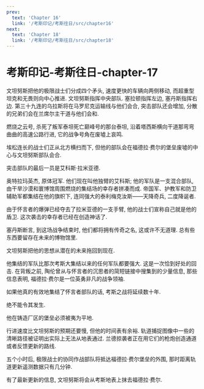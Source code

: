 ```yaml
---
prev:
  text: 'Chapter 16'
  link: '/考斯印记/考斯往日/src/chapter16'
next:
  text: 'Chapter 18'
  link: '/考斯印记/考斯往日/src/chapter18'
---
```


# 考斯印记-考斯往日-chapter-17

文坦努斯把他的极限战士们分成四个矛头, 速度更快的车辆向两侧移动, 而超重型坦克和无畏则向中心推进. 文坦努斯指挥中央部队. 塞拉顿指挥左边, 塞丹斯指挥右边. 第三十九连的乌拉斯将在马罗尼克运输线与他们会合, 突击部队还会增加, 分散的兄弟们会在兰席尔主干道与他们会和.

燃烧之云号, 杀死了叛军泰坦死亡巅峰号的那台泰坦, 沿着塔西斯横向干道那弯弯曲曲的高速公路行进, 它的战争号角在废墟上哀鸣.

埃松连长的战士们正从北方横扫而下, 但他的部队会在福德拉·费尔的堡垒废墟的中心与文坦努斯部队会合.

突击部队的最后一员是艾科斯·拉米亚德.

奥特拉玛英杰, 原体冠军. 他们现在叫他独臂的艾科斯; 他的军队是一支混合部队, 由干旱沙漠和寰博馆周围燃烧的集结场的幸存者拼凑而成. 帝国军、护教军和防卫辅助军都集结在他的旗帜下, 连同强大的泰利梅克汝斯——天降奇兵, 二度降诞者.

由于怀言者的爆弹已经夺去了拉米亚德的一支手臂, 他的战士们宣称自己就是他的盾卫. 这次袭击的幸存者已经在创造神话了.

塞丹斯断言, 到这场战争结束时, 他们都将拥有传奇之名, 这或许不无道理. 总有些东西要留存在未来的博物馆里.

文坦努斯把他的思想从潜在的未来拖回到现在.

他集结的军队比那次考斯大集结以来的任何军队都要强大. 这是一次恰到好处的回击. 在背叛之前, 陶伦曾从与怀言者的沉思者的简短链接中搜集到的少量信息, 那些信息表明, 福德拉·费尔是一位英勇非凡的战争领袖.

如果他真的有效地集结了怀言者部队的话, 考斯之战将延续数十年.

绝不能令其发生.

他在铸造厂区的堡垒必须被夷为平地.

行进速度比文坦努斯的预期还要慢, 但他的时间表有余裕. 轨道捕捉图像中一些的清晰路径被证明出实际上无法从地表通过. 兰德掠袭者正在用它们的枪炮创造通道或者反馈更新的路线.

五个小时后, 极限战士的协同作战部队将抵达福德拉·费尔堡垒的外围, 那时距离轨道更新遥测数据只有几分钟.

有了最新更新的信息, 文坦努斯将会从考斯地表上抹去福德拉·费尔.
